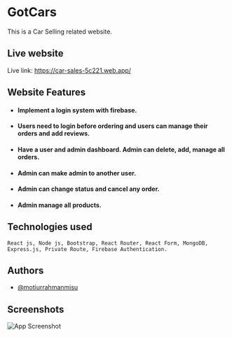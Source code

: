 
# GotCars
This is a Car Selling related website.


## Live website

Live
link: https://car-sales-5c221.web.app/
  
## Website Features 

- #### Implement a login system with firebase.
- #### Users need to login before ordering and users can manage their orders and add reviews.
- #### Have a user and admin dashboard. Admin can delete, add, manage all orders.
- #### Admin can make admin to another user.
- #### Admin can change status and cancel any order.
- #### Admin manage all products.



## Technologies used
```
React js, Node js, Bootstrap, React Router, React Form, MongoDB, Express.js, Private Route, Firebase Authentication.
```

## Authors

- [@motiurrahmanmisu](https://github.com/motiurdev)

  
## Screenshots

![App Screenshot](https://i.ibb.co/1fvS1dq/Screenshot-1-1.png)

  
